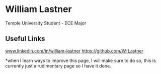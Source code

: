 # William Lastner
Temple University Student -
ECE Major



## Useful Links
www.linkedin.com/in/william-lastner
https://github.com/W-Lastner




*when I learn ways to improve this page, I will make sure to do so, this is currently just a rudimentary page so I have it done. 
